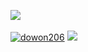 <img src="https://github-readme-stats.vercel.app/api/top-langs/?username=II-DW&layout=compact"><br><br>
[![dowon206](http://mazassumnida.wtf/api/v2/generate_badge?boj=dowon206)](https://solved.ac/dowon206)
<img src="https://github-readme-stats.vercel.app/api?username=II-DW&show_icons=true">
